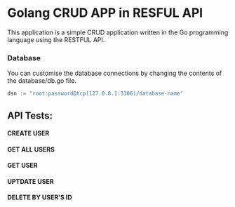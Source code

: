 <h1>Golang CRUD APP in RESFUL API</h1>

This application is a simple CRUD application written in the Go programming language using the RESTFUL API.

<h3>Database</h3>
You can customise the database connections by changing the contents of the database/db.go file.

<br/>

```go
dsn := "root:password@tcp(127.0.0.1:3306)/database-name"
```

<h2>API Tests:</h2>

<h4>CREATE USER</h4>

<h4>GET ALL USERS</h4>

<h4>GET USER</h4>

<h4>UPTDATE USER</h4>

<h4>DELETE BY USER'S ID</h4>

